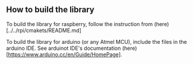 ## How to build the library

To build the library for raspberry, follow the instruction from
(here)[../../rpi/cmakets/README.md]

To build the library for arduino (or any Atmel MCU), include the files in the
arduino IDE. See arduinot IDE's documentation (here)[https://www.arduino.cc/en/Guide/HomePage].